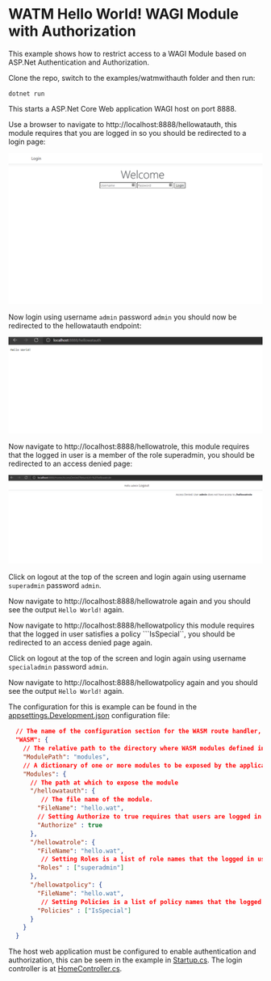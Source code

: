 # WATM Hello World! WAGI Module with Authorization

This example shows how to restrict access to a WAGI Module based on ASP.Net Authentication and Authorization.

Clone the repo, switch to the examples/watmwithauth folder and then run:

``` Console
dotnet run
```

This starts a ASP.Net Core Web application WAGI host on port 8888.

Use a browser to navigate to http://localhost:8888/hellowatauth, this module requires that you are logged in so you should be redirected to a login page:

![login](./images/login.png)

Now login using username `admin` password `admin` you should now be redirected to the hellowatauth endpoint:

![hellowatauth](./images/hellowatauth.png)

Now navigate to  http://localhost:8888/hellowatrole, this module requires that the logged in user is a member of the role superadmin, you should be redirected to an access denied page:

![accessdeniedrole](./images/accessdeniedrole.png)

Click on logout at the top of the screen and login again using username `superadmin` password `admin`.

Now navigate to http://localhost:8888/hellowatrole again and you should see the output ```Hello World!``` again.

Now navigate to http://localhost:8888/hellowatpolicy  this module requires that the logged in user satisfies a policy ```IsSpecial``, you should be redirected to an access denied page again.

Click on logout at the top of the screen and login again using username `specialadmin` password `admin`.

Now navigate to http://localhost:8888/hellowatpolicy again and you should see the output ```Hello World!``` again.

The configuration for this is example can be found in the [appsettings.Development.json](appsettings.Development.json) configuration file:

``` json
  // The name of the configuration section for the WASM route handler, by default this is expected to be called WASM.
  "WASM": {
    // The relative path to the directory where WASM modules defined in this configuration section are located.
    "ModulePath": "modules",
    // A dictionary of one or more modules to be exposed by the application
    "Modules": {
      // The path at which to expose the module
      "/hellowatauth": {
         // The file name of the module.
        "FileName": "hello.wat",
        // Setting Authorize to true requires that users are logged in to access the endpoint.
        "Authorize" : true
      },
      "/hellowatrole": {
        "FileName": "hello.wat",
         // Setting Roles is a list of role names that the logged in user must be a member of to access the endpoint.
        "Roles" : ["superadmin"]
      },
      "/hellowatpolicy": {
        "FileName": "hello.wat",
         // Setting Policies is a list of policy names that the logged in user must satisfy to access the endpoint.
        "Policies" : ["IsSpecial"]
      }
    }
  }

```

The host web application must be configured to enable authentication and authorization, this can be seem in the example in [Startup.cs](Startup.cs). The login controller is at [HomeController.cs](./Controllers/HomeController.cs).
